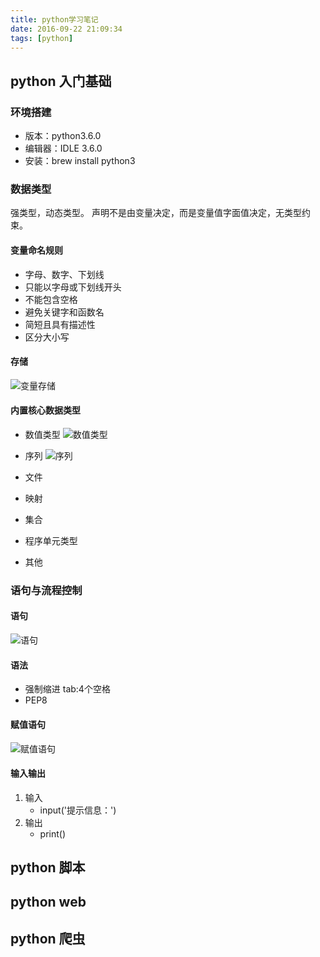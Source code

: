 ```yaml
---
title: python学习笔记
date: 2016-09-22 21:09:34
tags: [python]
---
```

## python 入门基础
### 环境搭建
- 版本：python3.6.0
- 编辑器：IDLE 3.6.0
- 安装：brew install python3

### 数据类型
强类型，动态类型。
声明不是由变量决定，而是变量值字面值决定，无类型约束。

#### 变量命名规则
- 字母、数字、下划线
- 只能以字母或下划线开头
- 不能包含空格
- 避免关键字和函数名
- 简短且具有描述性
- 区分大小写

#### 存储
![变量存储](http://img.thearyong.com/2016-12-28-23-45-30-1.png!post)

#### 内置核心数据类型
- 数值类型
![数值类型](http://img.thearyong.com/2016-12-29-00-04-30-2.png!post)

- 序列
![序列](http://img.thearyong.com/2017-01-09-22-23-40-3.png!post)

- 文件
- 映射
- 集合
- 程序单元类型
- 其他

### 语句与流程控制
#### 语句
![语句](http://img.thearyong.com/2017-01-10-00-01-57-4.png!post)

#### 语法
- 强制缩进
    tab:4个空格
- PEP8

#### 赋值语句
![赋值语句](http://img.thearyong.com/2017-01-10-00-14-33-5.png!post)

#### 输入输出
1. 输入
    - input('提示信息：')
2. 输出
    - print()

## python 脚本

## python web

## python 爬虫
